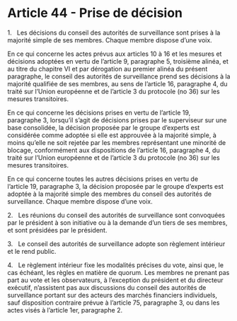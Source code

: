 # Article 44 - Prise de décision


1.   Les décisions du conseil des autorités de surveillance sont prises à la majorité simple de ses membres. Chaque membre dispose d’une voix.

En ce qui concerne les actes prévus aux articles 10 à 16 et les mesures et décisions adoptées en vertu de l’article 9, paragraphe 5, troisième alinéa, et au titre du chapitre VI et par dérogation au premier alinéa du présent paragraphe, le conseil des autorités de surveillance prend ses décisions à la majorité qualifiée de ses membres, au sens de l’article 16, paragraphe 4, du traité sur l’Union européenne et de l’article 3 du protocole (no 36) sur les mesures transitoires.

En ce qui concerne les décisions prises en vertu de l’article 19, paragraphe 3, lorsqu’il s’agit de décisions prises par le superviseur sur une base consolidée, la décision proposée par le groupe d’experts est considérée comme adoptée si elle est approuvée à la majorité simple, à moins qu’elle ne soit rejetée par les membres représentant une minorité de blocage, conformément aux dispositions de l’article 16, paragraphe 4, du traité sur l’Union européenne et de l’article 3 du protocole (no 36) sur les mesures transitoires.

En ce qui concerne toutes les autres décisions prises en vertu de l’article 19, paragraphe 3, la décision proposée par le groupe d’experts est adoptée à la majorité simple des membres du conseil des autorités de surveillance. Chaque membre dispose d’une voix.

2.   Les réunions du conseil des autorités de surveillance sont convoquées par le président à son initiative ou à la demande d’un tiers de ses membres, et sont présidées par le président.

3.   Le conseil des autorités de surveillance adopte son règlement intérieur et le rend public.

4.   Le règlement intérieur fixe les modalités précises du vote, ainsi que, le cas échéant, les règles en matière de quorum. Les membres ne prenant pas part au vote et les observateurs, à l’exception du président et du directeur exécutif, n’assistent pas aux discussions du conseil des autorités de surveillance portant sur des acteurs des marchés financiers individuels, sauf disposition contraire prévue à l’article 75, paragraphe 3, ou dans les actes visés à l’article 1er, paragraphe 2.

